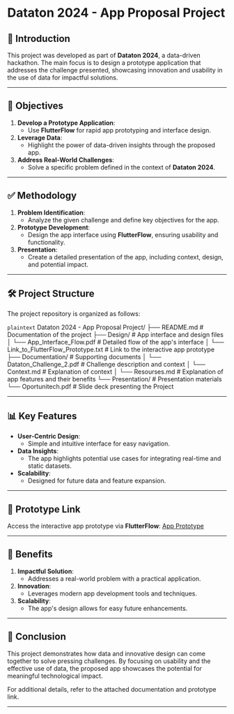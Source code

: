 # Dataton 2024 - App Proposal Project

## 📌 Introduction
This project was developed as part of **Dataton 2024**, a data-driven hackathon. The main focus is to design a prototype application that addresses the challenge presented, showcasing innovation and usability in the use of data for impactful solutions.

---

## 🎯 Objectives
1. **Develop a Prototype Application**:
   - Use **FlutterFlow** for rapid app prototyping and interface design.
2. **Leverage Data**:
   - Highlight the power of data-driven insights through the proposed app.
3. **Address Real-World Challenges**:
   - Solve a specific problem defined in the context of **Dataton 2024**.

---

## ✅ Methodology
1. **Problem Identification**:
   - Analyze the given challenge and define key objectives for the app.
2. **Prototype Development**:
   - Design the app interface using **FlutterFlow**, ensuring usability and functionality.
3. **Presentation**:
   - Create a detailed presentation of the app, including context, design, and potential impact.

---

## 🛠️ Project Structure
The project repository is organized as follows:

```plaintext```
Dataton 2024 - App Proposal Project/
├── README.md                               # Documentation of the project
├── Design/                                 # App interface and design files
│   └── App_Interface_Flow.pdf              # Detailed flow of the app's interface
│   └── Link_to_FlutterFlow_Prototype.txt   # Link to the interactive app prototype
├── Documentation/                          # Supporting documents
│   └── Dataton_Challenge_2.pdf             # Challenge description and context
│   └── Context.md                          # Explanation of context
│   └── Resourses.md                        # Explanation of app features and their benefits
└── Presentation/                           # Presentation materials
    └── Oportunitech.pdf                    # Slide deck presenting the Project

---

## 📊 Key Features
- **User-Centric Design**:
  - Simple and intuitive interface for easy navigation.
- **Data Insights**:
  - The app highlights potential use cases for integrating real-time and static datasets.
- **Scalability**:
  - Designed for future data and feature expansion.

---

## 🔗 Prototype Link
Access the interactive app prototype via **FlutterFlow**:
[App Prototype](https://oportunitech-10s6u8.flutterflow.app)

---

## 🎉 Benefits
1. **Impactful Solution**:
   - Addresses a real-world problem with a practical application.
2. **Innovation**:
   - Leverages modern app development tools and techniques.
3. **Scalability**:
   - The app's design allows for easy future enhancements.

---

## 🏁 Conclusion
This project demonstrates how data and innovative design can come together to solve pressing challenges. By focusing on usability and the effective use of data, the proposed app showcases the potential for meaningful technological impact.

For additional details, refer to the attached documentation and prototype link.

---
